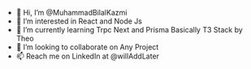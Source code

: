 - 👋 Hi, I’m @MuhammadBilalKazmi
- 👀 I’m interested in React and Node Js
- 🌱 I’m currently learning Trpc Next and Prisma Basically T3 Stack by Theo
- 💞️ I’m looking to collaborate on Any Project
- 📫 Reach me on LinkedIn at @willAddLater

<!---
MuhammadBilalKazmi/MuhammadBilalKazmi is a ✨ special ✨ repository because its `README.md` (this file) appears on your GitHub profile.
You can click the Preview link to take a look at your changes.
--->

